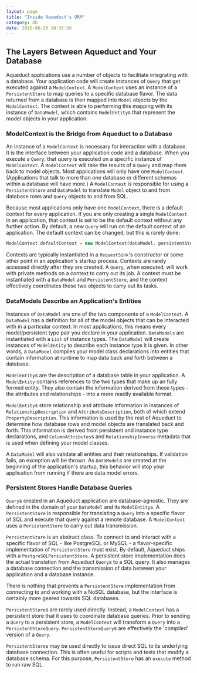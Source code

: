 ```yaml
---
layout: page
title: "Inside Aqueduct's ORM"
category: db
date: 2016-06-20 10:35:56
---
```


## The Layers Between Aqueduct and Your Database

Aqueduct applications use a number of objects to facilitate integrating with a database. Your application code will create instances of `Query` that get executed against a `ModelContext`. A `ModelContext` uses an instance of a `PersistentStore` to map queries to a specific database flavor. The data returned from a database is then mapped into `Model` objects by the `ModelContext`. The context is able to performing this mapping with its instance of `DataModel`, which contains `ModelEntity`s that represent the model objects in your application.

### ModelContext is the Bridge from Aqueduct to a Database

An instance of a `ModelContext` is necessary for interaction with a database. It is the interface between your application code and a database. When you execute a `Query`, that query is executed on a specific instance of `ModelContext`. A `ModelContext` will take the results of a `Query` and map them back to model objects. Most applications will only have one `ModelContext`. (Applications that talk to more than one database or different schemas within a database will have more.) A `ModelContext` is responsible for using a `PersistentStore` and `DataModel` to translate `Model` object to and from database rows and `Query` objects to and from SQL.

Because most applications only have one `ModelContext`, there is a default context for every application. If you are only creating a single `ModelContext` in an application, that context is set to be the default context without any further action. By default, a new `Query` will run on the default context of an application. The default context can be changed, but this is rarely done:

```dart
ModelContext.defaultContext = new ModelContext(dataModel, persistentStore);
```

Contexts are typically instantiated in a `RequestSink`'s constructor or some other point in an application's startup process. Contexts are rarely accessed directly after they are created.  A `Query`, when executed, will work with private methods on a context to carry out its job. A context must be instantiated with a `DataModel` and `PersistentStore`, and the context effectively coordinates these two objects to carry out its tasks.

### DataModels Describe an Application's Entities

Instances of `DataModel` are one of the two components of a `ModelContext`. A `DataModel` has a definition for all of the model objects that can be interacted with in a particular context. In most applications, this means every model/persistent type pair you declare in your application. `DataModels` are instantiated with a `List` of instance types. The `DataModel` will create instances of `ModelEntity` to describe each instance type it is given. In other words, a `DataModel` compiles your model class declarations into entities that contain information at runtime to map data back and forth between a database.

`ModelEntity`s are the description of a database table in your application.  A `ModelEntity` contains references to the two types that make up an fully formed entity. They also contain the information derived from these types - the attributes and relationships - into a more readily available format.

`ModelEntity`s store relationship and attribute information in instances of `RelationshipDescription` and `AttributeDescription`, both of which extend `PropertyDescription`. This information is used by the rest of Aqueduct to determine how database rows and model objects are translated back and forth. This information is derived from persistent and instance type declarations, and `ColumnAttributes`s and `RelationshipInverse` metadata that is used when defining your model classes.

A `DataModel` will also validate all entities and their relationships. If validation fails, an exception will be thrown. As `DataModel`s are created at the beginning of the application's startup, this behavior will stop your application from running if there are data model errors.

### Persistent Stores Handle Database Queries

`Query`s created in an Aqueduct application are database-agnostic. They are defined in the domain of your `DataModel` and its `ModelEntity`s. A `PersistentStore` is responsible for translating a `Query` into a specific flavor of SQL and execute that query against a remote database. A `ModelContext` uses a `PersistentStore` to carry out data transmission.

`PersistentStore` is an abstract class. To connect to and interact with a specific flavor of SQL - like PostgreSQL or MySQL - a flavor-specific implementation of `PersistentStore` must exist. By default, Aqueduct ships with a `PostgreSQLPersistentStore`. A persistent store implementation does the actual translation from Aqueduct `Query`s to a SQL query. It also manages a database connection and the transmission of data between your application and a database instance.

There is nothing that prevents a `PersistentStore` implementation from connecting to and working with a NoSQL database, but the interface is certainly more geared towards SQL databases.

`PersistentStore`s are rarely used directly. Instead, a `ModelContext` has a persistent store that it uses to coordinate database queries. Prior to sending a `Query` to a persistent store, a `ModelContext` will transform a `Query` into a `PersistentStoreQuery`. `PersistentStoreQuery`s are effectively the 'compiled' version of a `Query`.

`PersistentStore`s may be used directly to issue direct SQL to its underlying database connection. This is often useful for scripts and tests that modify a database schema. For this purpose, `PersistentStore` has an `execute` method to run raw SQL.
